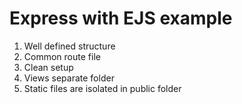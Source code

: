 # Express with EJS example

1. Well defined structure
2. Common route file
3. Clean setup
4. Views separate folder
5. Static files are isolated in public folder
